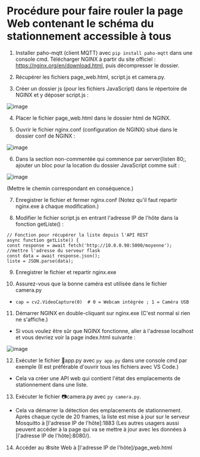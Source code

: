 # Procédure pour faire rouler la page Web contenant le schéma du stationnement accessible à tous

1. Installer paho-mqtt (client MQTT) avec ```pip install paho-mqtt``` dans une console cmd.
Télécharger NGINX à partir du site officiel : https://nginx.org/en/download.html, puis décompresser le dossier.

2. Récupérer les fichiers page_web.html, script.js et camera.py.

3. Créer un dossier js (pour les fichiers JavaScript) dans le répertoire de NGINX et y déposer script.js :

![image](https://user-images.githubusercontent.com/89463240/218909744-715d9c85-c67a-40bb-b4e8-0f75b28a148b.png)

4. Placer le fichier page_web.html dans le dossier html de NGINX.

5. Ouvrir le fichier nginx.conf (configuration de NGINX) situé dans le dossier conf de NGINX :

![image](https://user-images.githubusercontent.com/89463240/218909025-491fdb17-2edd-4e4a-b218-e89fd8c54dd2.png)

6. Dans la section non-commentée qui commence par server{listen 80;, ajouter un bloc pour la location du dossier JavaScript comme suit :

![image](https://user-images.githubusercontent.com/89463240/218909527-c1ef1d6e-9860-4eb6-ac28-eef17fd967b4.png)

(Mettre le chemin correspondant en conséquence.)

7. Enregistrer le fichier et fermer nginx.conf (Notez qu'il faut repartir nginx.exe à chaque modification.)

8. Modifier le fichier script.js en entrant l'adresse IP de l'hôte dans la fonction getListe() :
```
// Fonction pour récupérer la liste depuis l'API REST
async function getListe() {
const response = await fetch('http://10.0.0.98:5000/moyenne'); //mettre l'adresse du serveur flask
const data = await response.json();
liste = JSON.parse(data);
```
     
9. Enregistrer le fichier et repartir nginx.exe

10. Assurez-vous que la bonne caméra est utilisée dans le fichier camera.py 
  - ```cap = cv2.VideoCapture(0)  # 0 = Webcam intégrée ; 1 = Caméra USB```

11. Démarrer NGINX en double-cliquant sur nginx.exe (C'est normal si rien ne s'affiche.)
  - Si vous voulez être sûr que NGINX fonctionne, aller à l'adresse localhost et vous devriez voir la page index.html suivante :

![image](https://user-images.githubusercontent.com/89463240/218911227-9a593f26-bed6-46c0-88f8-f0511b6e5e75.png)

12. Exécuter le fichier 🍎app.py avec ```py app.py``` dans une console cmd par exemple (Il est préférable d'ouvrir tous les fichiers avec VS Code.)
  - Cela va créer une API web qui contient l'état des emplacements de stationnement dans une liste.

13. Exécuter le fichier 📷camera.py avec ```py camera.py```.
  - Cela va démarrer la détection des emplacements de stationnement. Après chaque cycle de 20 frames, la liste est mise à jour sur le serveur Mosquitto
  à [l'adresse IP de l'hôte]:1883
  (Les autres usagers aussi peuvent accéder à la page qui va se mettre à jour avec les données à [l'adresse IP de l'hôte]:8080/).

14. Accéder au 🕸️site Web à [l'adresse IP de l'hôte]/page_web.html
